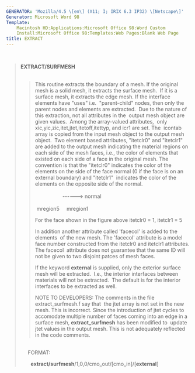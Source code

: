 ```yaml
---
GENERATOR: 'Mozilla/4.5 \[en\] (X11; I; IRIX 6.3 IP32) \[Netscape\]'
Generator: Microsoft Word 98
Template: 
    Macintosh HD:Applications:Microsoft Office 98:Word Custom
    Install:Microsoft Office 98:Templates:Web Pages:Blank Web Page
title: EXTRACT
---
```


 

> **EXTRACT/SURFMESH**\
>  
>
> > This routine extracts the boundary of a mesh. If the original mesh
> > is a solid mesh, it extracts the surface mesh.  If it is a surface
> > mesh, it extracts the edge mesh. If the interface elements have
> > "uses" i.e.  "parent-child" nodes, then only the parent nodes and
> > elements are extracted.  Due to the nature of this extraction, not
> > all attributes in the  output mesh object are given values.  Among
> > the array-valued attributes,  only
> > xic,yic,zic,itet,jtet,itetoff,itettyp, and icr1 are set. The 
> > icontab array is copied from the input mesh object to the output
> > mesh object.  Two element based attributes, "itetclr0" and
> > "itetclr1" are added to the output mesh indicating the material
> > regions on each side of the mesh faces, i.e., the color of elements
> > that existed on each side of a face in the original mesh. The
> > convention is that the "itetclr0" indicates the color of the
> > elements on the side of the face normal (0 if the face is on an
> > external boundary) and "itetclr1"  indicates the color of the
> > elements on the opposite side of the normal.\
> >                    \
> >                    ------&gt; normal\
> >                    \
> >  mregion5     mregion1
> >
> > For the face shown in the figure above itetclr0 = 1, itetclr1 = 5
> >
> > In addition another attribute called 'facecol' is added to the
> > elements  of the new mesh. The 'facecol' attribute is a model face
> > number constructed from the itetclr0 and itetclr1 attributes. The
> > facecol  attribute does not guarantee that the same ID will not be
> > given to two disjoint patces of mesh faces.
> >
> > If the keyword **external** is supplied, only the exterior surface
> > mesh will be extracted.  I.e., the interior interfaces between
> > materials will not be extracted.  The default is for the interior
> > interfaces to be extracted as well.
> >
> > NOTE TO DEVELOPERS: The comments in the file extract\_surfmesh.f say
> > that  the jtet array is not set in the new mesh. This is incorrect.
> > Since the introduction of jtet cycles to accomodate multiple number
> > of faces coming into an edge in a surface mesh,
> > **extract\_surfmesh** has been modified to  update jtet values in
> > the output mesh. This is not adequately reflected  in the code
> > comments.
>
> \
>      FORMAT:
>
>       
> **extract/surfmesh**/1,0,0/cmo\_out/\[cmo\_in\]/\[**external**\]
